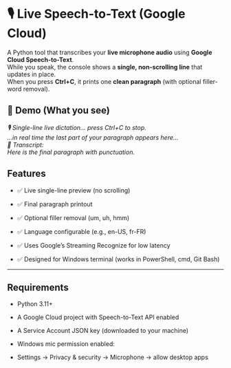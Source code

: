 ﻿# 🎙️ Live Speech-to-Text (Google Cloud) 

A Python tool that transcribes your **live microphone audio** using **Google Cloud Speech-to-Text**.  
While you speak, the console shows a **single, non-scrolling line** that updates in place.  
When you press **Ctrl+C**, it prints one **clean paragraph** (with optional filler-word removal).



## 📸 Demo (What you see)
*🎙️  Single-line live dictation… press Ctrl+C to stop.* <br>
*…in real time the last part of your paragraph appears here…* <br>
*📝 Transcript:* <br>
*Here is the final paragraph with punctuation.*



## Features

- ✅ Live single-line preview (no scrolling)

- ✅ Final paragraph printout

- ✅ Optional filler removal (um, uh, hmm)

- ✅ Language configurable (e.g., en-US, fr-FR)

- ✅ Uses Google’s Streaming Recognize for low latency

- ✅ Designed for Windows terminal (works in PowerShell, cmd, Git Bash)

---

## Requirements

- Python 3.11+

- A Google Cloud project with Speech-to-Text API enabled

- A Service Account JSON key (downloaded to your machine)

- Windows mic permission enabled:

- Settings → Privacy & security → Microphone → allow desktop apps












